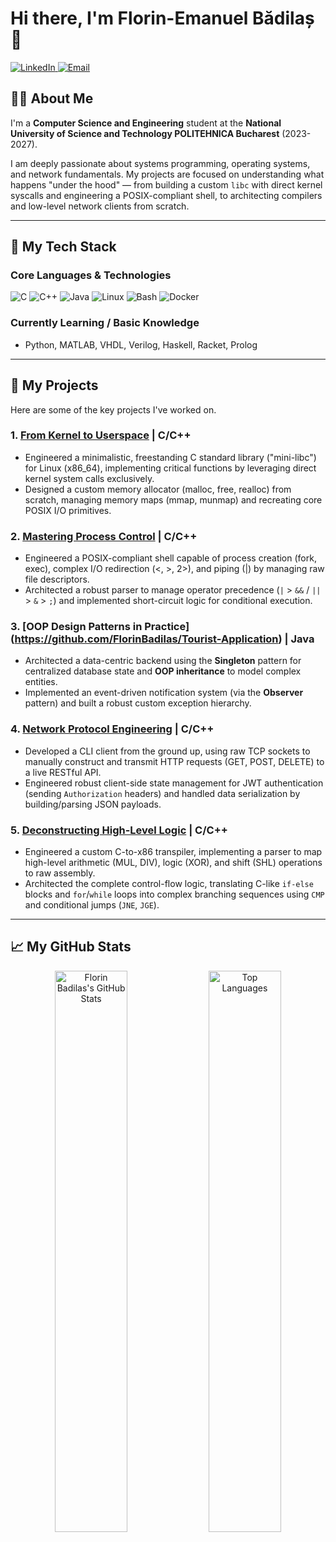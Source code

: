 # Hi there, I'm Florin-Emanuel Bădilaș 👋

<p align="left">
  <a href="https://linkedin.com/in/badilas-florin-emanuel" target="_blank">
    <img src="https://img.shields.io/badge/LinkedIn-0077B5?style=for-the-badge&logo=linkedin&logoColor=white" alt="LinkedIn" />
  </a>
  <a href="mailto:badilasemi@gmail.com">
    <img src="https://img.shields.io/badge/Email-D14836?style=for-the-badge&logo=gmail&logoColor=white" alt="Email" />
  </a>
</p>

## 👨‍💻 About Me

I'm a **Computer Science and Engineering** student at the **National University of Science and Technology POLITEHNICA Bucharest** (2023-2027).

I am deeply passionate about systems programming, operating systems, and network fundamentals. My projects are focused on understanding what happens "under the hood" — from building a custom `libc` with direct kernel syscalls and engineering a POSIX-compliant shell, to architecting compilers and low-level network clients from scratch.

---

## 🚀 My Tech Stack

### Core Languages & Technologies
<p align="left">
  <img src="https://img.shields.io/badge/C-A8B9CC?style=for-the-badge&logo=c&logoColor=white" alt="C" />
  <img src="https://img.shields.io/badge/C++-00599C?style=for-the-badge&logo=cplusplus&logoColor=white" alt="C++" />
  <img src="https://img.shields.io/badge/Java-ED8B00?style=for-the-badge&logo=openjdk&logoColor=white" alt="Java" />
  <img src="https://img.shields.io/badge/Linux-FCC624?style=for-the-badge&logo=linux&logoColor=black" alt="Linux" />
  <img src="https://img.shields.io/badge/Bash-4EAA25?style=for-the-badge&logo=gnubash&logoColor=white" alt="Bash" />
  <img src="https://img.shields.io/badge/Docker-2496ED?style=for-the-badge&logo=docker&logoColor=white" alt="Docker" />
</p>

### Currently Learning / Basic Knowledge
* Python, MATLAB, VHDL, Verilog, Haskell, Racket, Prolog

---

## 🔧 My Projects

Here are some of the key projects I've worked on.

### 1. [From Kernel to Userspace](https://github.com/FlorinBadilas/Mini-Libc) | C/C++
* Engineered a minimalistic, freestanding C standard library ("mini-libc") for Linux (x86_64), implementing critical functions by leveraging direct kernel system calls exclusively.
* Designed a custom memory allocator (malloc, free, realloc) from scratch, managing memory maps (mmap, munmap) and recreating core POSIX I/O primitives.

### 2. [Mastering Process Control](https://github.com/FlorinBadilas/Mini-Shell) | C/C++ 
* Engineered a POSIX-compliant shell capable of process creation (fork, exec), complex I/O redirection (<, >, 2>), and piping (|) by managing raw file descriptors.
* Architected a robust parser to manage operator precedence (`|` > `&&` / `||` > `&` > `;`) and implemented short-circuit logic for conditional execution.

### 3. [OOP Design Patterns in Practice] (https://github.com/FlorinBadilas/Tourist-Application) | Java 
* Architected a data-centric backend using the **Singleton** pattern for centralized database state and **OOP inheritance** to model complex entities.
* Implemented an event-driven notification system (via the **Observer** pattern) and built a robust custom exception hierarchy.

### 4. [Network Protocol Engineering](https://github.com/FlorinBadilas/Web-Client) | C/C++ 
* Developed a CLI client from the ground up, using raw TCP sockets to manually construct and transmit HTTP requests (GET, POST, DELETE) to a live RESTful API.
* Engineered robust client-side state management for JWT authentication (sending `Authorization` headers) and handled data serialization by building/parsing JSON payloads.

### 5. [Deconstructing High-Level Logic](https://github.com/FlorinBadilas/C-to-Asm-Compiler) | C/C++
* Engineered a custom C-to-x86 transpiler, implementing a parser to map high-level arithmetic (MUL, DIV), logic (XOR), and shift (SHL) operations to raw assembly.
* Architected the complete control-flow logic, translating C-like `if-else` blocks and `for`/`while` loops into complex branching sequences using `CMP` and conditional jumps (`JNE`, `JGE`).

---

## 📈 My GitHub Stats

<p align="center">
  <img width="48%" src="https://github-readme-stats.vercel.app/api?username=FlorinBadilas&show_icons=true&theme=tokyonight" alt="Florin Badilas's GitHub Stats" />
  <img width="48%" src="https://github-readme-stats.vercel.app/api/top-langs/?username=FlorinBadilas&layout=compact&theme=tokyonight" alt="Top Languages" />
</p>
